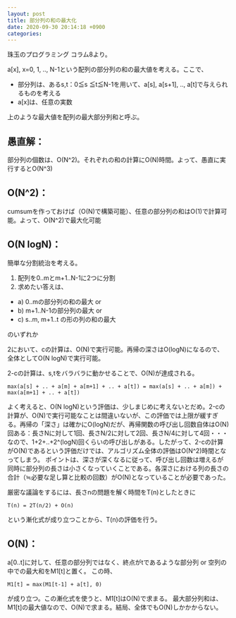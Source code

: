 ```yaml
---
layout: post
title: 部分列の和の最大化
date: 2020-09-30 20:14:18 +0900
categories:
---
```


珠玉のプログラミング コラム8より。

a[x], x=0, 1, .., N-1という配列の部分列の和の最大値を考える。ここで、

- 部分列は、あるs,t：0≦s ≦t≦N-1を用いて、a[s], a[s+1], .., a[t]で与えられるものを考える
- a[x]は、任意の実数

上のような最大値を配列の最大部分列和と呼ぶ。

## 愚直解：
部分列の個数は、O(N^2)。それぞれの和の計算にO(N)時間。よって、愚直に実行するとO(N^3)

## O(N^2)：
cumsumを作っておけば（O(N)で構築可能）、任意の部分列の和はO(1)で計算可能。よって、O(N^2)で最大化可能

## O(N logN)：
簡単な分割統治を考える。
1. 配列を0..mとm+1..N-1に2つに分割
2. 求めたい答えは、
  - a) 0..mの部分列の和の最大 or
  - b) m+1..N-1の部分列の最大 or
  - c) s..m, m+1..t の形の列の和の最大

のいずれか

2において、cの計算は、O(N)で実行可能。再帰の深さはO(logN)になるので、全体としてO(N logN)で実行可能。

2-cの計算は、s,tをバラバラに動かせることで、O(N)が達成される。

```
max(a[s] + .. + a[m] + a[m+1] + .. + a[t]) = max(a[s] + .. + a[m]) + max(a[m+1] + .. + a[t])
```

よく考えると、O(N logN)という評価は、少しまじめに考えないとだめ。2-cの計算が、O(N)で実行可能なことは間違いないが、この評価では上限が緩すぎる。再帰の「深さ」は確かにO(logN)だが、再帰関数の呼び出し回数自体はO(N)回ある：長さNに対して1回、長さN/2に対して2回、長さN/4に対して4回・・・なので、1+2+..+2^(logN)回くらいの呼び出しがある。したがって、2-cの計算がO(N)であるという評価だけでは、アルゴリズム全体の評価はO(N^2)時間となってしまう。
ポイントは、深さが深くなるに従って、呼び出し回数は増えるが同時に部分列の長さは小さくなっていくことである。各深さにおける列の長さの合計（≒必要な足し算と比較の回数）がO(N)となっていることが必要であった。

厳密な議論をするには、長さnの問題を解く時間をT(n)としたときに

```
T(n) = 2T(n/2) + O(n)
```

という漸化式が成り立つことから、T(n)の評価を行う。

## O(N)：
a[0..t]に対して、任意の部分列ではなく、終点がtであるような部分列 or 空列の中での最大和をM1[t]と置く。
この時、

```
M1[t] = max(M1[t-1] + a[t], 0)
```

が成り立つ。この漸化式を使うと、M1[t]はO(N)で求まる。
最大部分列和は、M1[t]の最大値なので、O(N)で求まる。結局、全体でもO(N)しかかからない。
